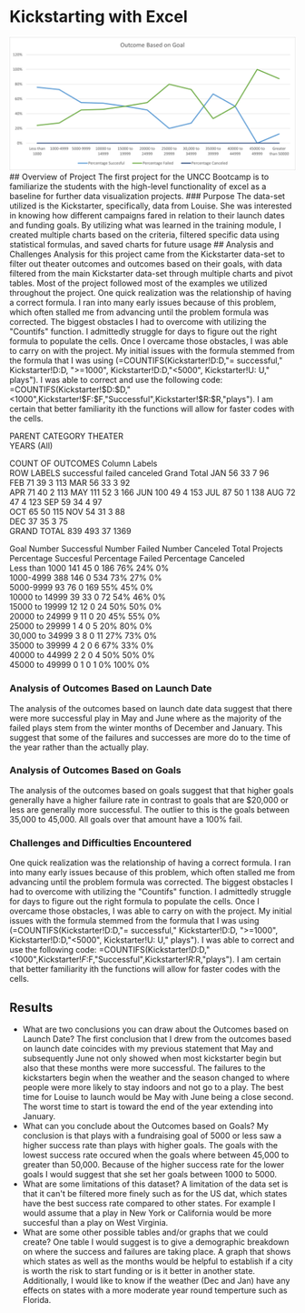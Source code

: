 # Kickstarting with Excel
<img src="Outcomes vs Goals.png">
## Overview of Project
The first project for the UNCC Bootcamp is to familiarize the students with the high-level functionality of excel as a baseline for further data visualization projects. 
### Purpose
The data-set utilized is the Kickstarter, specifically, data from Louise. She was interested in knowing how different campaigns fared in relation to their launch dates and funding goals. By utilizing what was learned in the training module, I created multiple charts based on the criteria, filtered specific data using statistical formulas, and saved charts for future usage
## Analysis and Challenges
Analysis for this project came from the Kickstarter data-set to filter out theater outcomes and outcomes based on their goals, with data filtered from the main Kickstarter data-set through multiple charts and pivot tables. Most of the project followed most of the examples we utilized throughout the project. One quick realization was the relationship of having a correct formula. I ran into many early issues because of this problem, which often stalled me from advancing until the problem formula was corrected. The biggest obstacles I had to overcome with utilizing the "Countifs" function. I admittedly struggle for days to figure out the right formula to populate the cells. Once I overcame those obstacles, I was able to carry on with the project.  My initial issues with the formula stemmed from the formula that I was using (=COUNTIFS(Kickstarter!D:D,"= successful," Kickstarter!D:D, ">=1000", Kickstarter!D:D,"<5000", Kickstarter!U: U," plays"). I was able to correct and use the following code: =COUNTIFS(Kickstarter!$D:$D,"<1000",Kickstarter!$F:$F,"Successful",Kickstarter!$R:$R,"plays"). I am certain that better familiarity ith the functions will allow for faster codes with the cells. 	

PARENT CATEGORY	THEATER				
YEARS	(All)				
					
COUNT OF OUTCOMES	Column Labels				
ROW LABELS	successful	failed	canceled	Grand Total	
JAN	56	33	7	96	
FEB	71	39	3	113	
MAR	56	33	3	92	
APR	71	40	2	113	
MAY	111	52	3	166	
JUN	100	49	4	153	
JUL	87	50	1	138	
AUG	72	47	4	123	
SEP	59	34	4	97	
OCT	65	50		115	
NOV	54	31	3	88	
DEC	37	35	3	75	
GRAND TOTAL	839	493	37	1369	
					
					
					

Goal			Number Successful	Number Failed	Number Canceled 	Total Projects	Percentage Succesful	Percentage Failed				Percentage Canceled 	
Less than 1000		141					45					0				186						76%						24%							0%	
1000-4999			388					146					0				534						73%						27%							0%	
5000-9999			93					76					0				169						55%						45%							0%	
10000 to 14999		39					33					0				72						54%						46%							0%	
15000 to 19999		12					12					0				24						50%						50%							0%	
20000 to 24999		9					11					0				20						45%						55%							0%	
25000 to 29999		1					4					0				5						20%						80%							0%	
30,000 to 34999		3					8					0				11						27%						73%							0%	
35000 to 39999		4					2					0				6						67%						33%							0%	
40000 to 44999		2					2					0				4						50%						50%							0%	
45000 to 49999		0					1					0				1						0%						100%						0%	
	
### Analysis of Outcomes Based on Launch Date
The analysis of the outcomes based on launch date data suggest that there were more successful play in May and June where as the majority of the failed plays stem from the winter months of December and January. This suggest that some of the failures and successes are more do to the time of the year rather than the actually play.
### Analysis of Outcomes Based on Goals
The analysis of the outcomes based on goals suggest that that higher goals generally have a higher failure rate in contrast to goals that are $20,000 or less are generally more successful. The outlier to this is the goals between 35,000 to 45,000. All goals over that amount have a 100% fail.
### Challenges and Difficulties Encountered
One quick realization was the relationship of having a correct formula. I ran into many early issues because of this problem, which often stalled me from advancing until the problem formula was corrected. The biggest obstacles I had to overcome with utilizing the "Countifs" function. I admittedly struggle for days to figure out the right formula to populate the cells. Once I overcame those obstacles, I was able to carry on with the project.  My initial issues with the formula stemmed from the formula that I was using (=COUNTIFS(Kickstarter!D:D,"= successful," Kickstarter!D:D, ">=1000", Kickstarter!D:D,"<5000", Kickstarter!U: U," plays"). I was able to correct and use the following code: =COUNTIFS(Kickstarter!$D:$D,"<1000",Kickstarter!$F:$F,"Successful",Kickstarter!$R:$R,"plays"). I am certain that better familiarity ith the functions will allow for faster codes with the cells. 	
## Results

- What are two conclusions you can draw about the Outcomes based on Launch Date?
The first conclusion that I drew from the outcomes based on launch date coincides with my previous statement that May and subsequently June not only showed when most kickstarter begin but also that these months were more successful. The failures to the kickstarters begin when the weather and the season changed to where people were more likely to stay indoors and not go to a play. The best time for Louise to launch would be May with June being a close second. The worst time to start is toward the end of the year extending into January.  
- What can you conclude about the Outcomes based on Goals?
 My conclusion is that plays with a fundraising goal of 5000 or less saw a higher success rate than plays with higher goals. The goals with the lowest success rate occured when the goals where between 45,000 to greater than 50,000. Because of the higher success rate for the lower goals I would suggest that she set her goals between 1000 to 5000.
- What are some limitations of this dataset?
A limitation of the data set is that it can't be filtered more finely such as for the US dat, which states have the best success rate compared to other states. For example I would assume that a play in New York or California would be more succesful than a play on West Virginia.
- What are some other possible tables and/or graphs that we could create?
One table I would suggest is to give a demographic breakdown on where the success and failures are taking place. A graph that shows which states as well as the months would be helpful to establish if a city is worth the risk to start funding or is it better in another state. Additionally, I would like to know if the weather (Dec and Jan) have any effects on states with a more moderate year round temperture such as Florida.